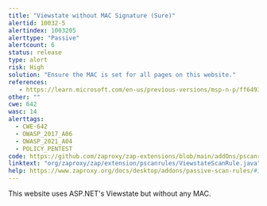 ```yaml
---
title: "Viewstate without MAC Signature (Sure)"
alertid: 10032-5
alertindex: 1003205
alerttype: "Passive"
alertcount: 6
status: release
type: alert
risk: High
solution: "Ensure the MAC is set for all pages on this website."
references:
   - https://learn.microsoft.com/en-us/previous-versions/msp-n-p/ff649308(v=pandp.10)
other: ""
cwe: 642
wasc: 14
alerttags: 
  - CWE-642
  - OWASP_2017_A06
  - OWASP_2021_A04
  - POLICY_PENTEST
code: https://github.com/zaproxy/zap-extensions/blob/main/addOns/pscanrules/src/main/java/org/zaproxy/zap/extension/pscanrules/ViewstateScanRule.java
linktext: "org/zaproxy/zap/extension/pscanrules/ViewstateScanRule.java"
help: https://www.zaproxy.org/docs/desktop/addons/passive-scan-rules/#id-10032
---
```

This website uses ASP.NET's Viewstate but without any MAC.


